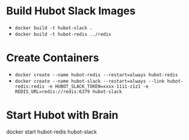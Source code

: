 Build Hubot Slack Images
========================
* `docker build -t hubot-slack .`
* `docker build -t hubot-redis ../redis`

Create Containers
=================
* `docker create --name hubot-redis --restart=always hubot-redis`
* `docker create --name hubot-slack --restart=always --link hubot-redis:redis -e HUBOT_SLACK_TOKEN=xxxx-1111-z1z1 -e REDIS_URL=redis://redis:6379 hubot-slack`

Start Hubot with Brain
======================
docker start hubot-redis hubot-slack
